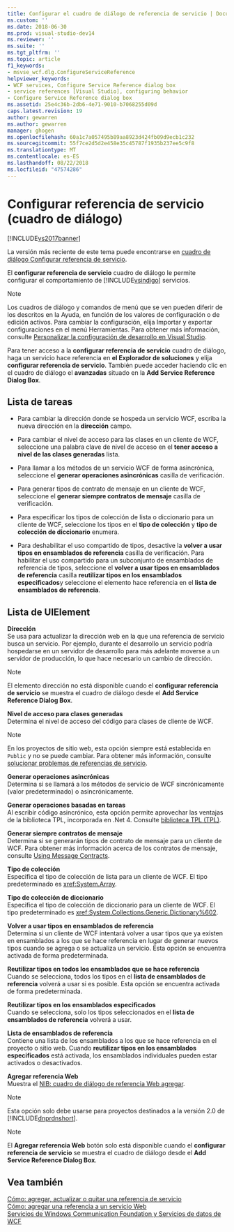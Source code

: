 ```yaml
---
title: Configurar el cuadro de diálogo de referencia de servicio | Documentos de Microsoft
ms.custom: ''
ms.date: 2018-06-30
ms.prod: visual-studio-dev14
ms.reviewer: ''
ms.suite: ''
ms.tgt_pltfrm: ''
ms.topic: article
f1_keywords:
- msvse_wcf.dlg.ConfigureServiceReference
helpviewer_keywords:
- WCF services, Configure Service Reference dialog box
- service references [Visual Studio], configuring behavior
- Configure Service Reference dialog box
ms.assetid: 25e4c36b-2db6-4e71-9010-b7068255d09d
caps.latest.revision: 19
author: gewarren
ms.author: gewarren
manager: ghogen
ms.openlocfilehash: 60a1c7a057495b89aa8923d424fb09d9ecb1c232
ms.sourcegitcommit: 55f7ce2d5d2e458e35c45787f1935b237ee5c9f8
ms.translationtype: MT
ms.contentlocale: es-ES
ms.lasthandoff: 08/22/2018
ms.locfileid: "47574286"
---
```

# <a name="configure-service-reference-dialog-box"></a>Configurar referencia de servicio (cuadro de diálogo)
[!INCLUDE[vs2017banner](../includes/vs2017banner.md)]

La versión más reciente de este tema puede encontrarse en [cuadro de diálogo Configurar referencia de servicio](https://docs.microsoft.com/visualstudio/data-tools/configure-service-reference-dialog-box).  
  
  
El **configurar referencia de servicio** cuadro de diálogo le permite configurar el comportamiento de [!INCLUDE[vsindigo](../includes/vsindigo-md.md)] servicios.  
  
> [!NOTE]
>  Los cuadros de diálogo y comandos de menú que se ven pueden diferir de los descritos en la Ayuda, en función de los valores de configuración o de edición activos. Para cambiar la configuración, elija Importar y exportar configuraciones en el menú Herramientas. Para obtener más información, consulte [Personalizar la configuración de desarrollo en Visual Studio](http://msdn.microsoft.com/en-us/22c4debb-4e31-47a8-8f19-16f328d7dcd3).  
  
 Para tener acceso a la **configurar referencia de servicio** cuadro de diálogo, haga un servicio hace referencia en **el Explorador de soluciones** y elija **configurar referencia de servicio**. También puede acceder haciendo clic en el cuadro de diálogo el **avanzadas** situado en la **Add Service Reference Dialog Box**.  
  
## <a name="task-list"></a>Lista de tareas  
  
-   Para cambiar la dirección donde se hospeda un servicio WCF, escriba la nueva dirección en la **dirección** campo.  
  
-   Para cambiar el nivel de acceso para las clases en un cliente de WCF, seleccione una palabra clave de nivel de acceso en el **tener acceso a nivel de las clases generadas** lista.  
  
-   Para llamar a los métodos de un servicio WCF de forma asincrónica, seleccione el **generar operaciones asincrónicas** casilla de verificación.  
  
-   Para generar tipos de contrato de mensaje en un cliente de WCF, seleccione el **generar siempre contratos de mensaje** casilla de verificación.  
  
-   Para especificar los tipos de colección de lista o diccionario para un cliente de WCF, seleccione los tipos en el **tipo de colección** y **tipo de colección de diccionario** enumera.  
  
-   Para deshabilitar el uso compartido de tipos, desactive la **volver a usar tipos en ensamblados de referencia** casilla de verificación. Para habilitar el uso compartido para un subconjunto de ensamblados de referencia de tipos, seleccione el **volver a usar tipos en ensamblados de referencia** casilla **reutilizar tipos en los ensamblados especificados**y seleccione el elemento hace referencia en el **lista de ensamblados de referencia**.  
  
## <a name="uielement-list"></a>Lista de UIElement  
 **Dirección**  
 Se usa para actualizar la dirección web en la que una referencia de servicio busca un servicio. Por ejemplo, durante el desarrollo un servicio podría hospedarse en un servidor de desarrollo para más adelante moverse a un servidor de producción, lo que hace necesario un cambio de dirección.  
  
> [!NOTE]
>  El elemento dirección no está disponible cuando el **configurar referencia de servicio** se muestra el cuadro de diálogo desde el **Add Service Reference Dialog Box**.  
  
 **Nivel de acceso para clases generadas**  
 Determina el nivel de acceso del código para clases de cliente de WCF.  
  
> [!NOTE]
>  En los proyectos de sitio web, esta opción siempre está establecida en `Public` y no se puede cambiar. Para obtener más información, consulte [solucionar problemas de referencias de servicio](../data-tools/troubleshooting-service-references.md).  
  
 **Generar operaciones asincrónicas**  
 Determina si se llamará a los métodos de servicio de WCF sincrónicamente (valor predeterminado) o asincrónicamente.  
  
 **Generar operaciones basadas en tareas**  
 Al escribir código asincrónico, esta opción permite aprovechar las ventajas de la biblioteca TPL, incorporada en .Net 4. Consulte [biblioteca TPL (TPL)](http://msdn.microsoft.com/library/dd460717.aspx).  
  
 **Generar siempre contratos de mensaje**  
 Determina si se generarán tipos de contrato de mensaje para un cliente de WCF. Para obtener más información acerca de los contratos de mensaje, consulte [Using Message Contracts](http://msdn.microsoft.com/library/1e19c64a-ae84-4c2f-9155-91c54a77c249).  
  
 **Tipo de colección**  
 Especifica el tipo de colección de lista para un cliente de WCF. El tipo predeterminado es <xref:System.Array>.  
  
 **Tipo de colección de diccionario**  
 Especifica el tipo de colección de diccionario para un cliente de WCF. El tipo predeterminado es <xref:System.Collections.Generic.Dictionary%602>.  
  
 **Volver a usar tipos en ensamblados de referencia**  
 Determina si un cliente de WCF intentará volver a usar tipos que ya existen en ensamblados a los que se hace referencia en lugar de generar nuevos tipos cuando se agrega o se actualiza un servicio. Esta opción se encuentra activada de forma predeterminada.  
  
 **Reutilizar tipos en todos los ensamblados que se hace referencia**  
 Cuando se selecciona, todos los tipos en el **lista de ensamblados de referencia** volverá a usar si es posible. Esta opción se encuentra activada de forma predeterminada.  
  
 **Reutilizar tipos en los ensamblados especificados**  
 Cuando se selecciona, solo los tipos seleccionados en el **lista de ensamblados de referencia** volverá a usar.  
  
 **Lista de ensamblados de referencia**  
 Contiene una lista de los ensamblados a los que se hace referencia en el proyecto o sitio web. Cuando **reutilizar tipos en los ensamblados especificados** está activada, los ensamblados individuales pueden estar activados o desactivados.  
  
 **Agregar referencia Web**  
 Muestra el [NIB: cuadro de diálogo de referencia Web agregar](http://msdn.microsoft.com/en-us/bdf05776-c591-40af-bfd7-e1e2aa1e87b5).  
  
> [!NOTE]
>  Esta opción solo debe usarse para proyectos destinados a la versión 2.0 de [!INCLUDE[dnprdnshort](../includes/dnprdnshort-md.md)].  
  
> [!NOTE]
>  El **Agregar referencia Web** botón solo está disponible cuando el **configurar referencia de servicio** se muestra el cuadro de diálogo desde el **Add Service Reference Dialog Box**.  
  
## <a name="see-also"></a>Vea también  
 [Cómo: agregar, actualizar o quitar una referencia de servicio](http://msdn.microsoft.com/library/cacc14bd-4455-4a44-be78-d2ac16113dd9)   
 [Cómo: agregar una referencia a un servicio Web](http://msdn.microsoft.com/library/952e49a1-567e-4a74-8cd7-f2e7b62c3168)   
 [Servicios de Windows Communication Foundation y Servicios de datos de WCF](../data-tools/configure-service-reference-dialog-box.md)

